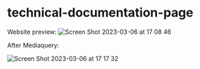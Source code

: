 # technical-documentation-page

Website preview:
![Screen Shot 2023-03-06 at 17 08 46](https://user-images.githubusercontent.com/39915155/223151232-1f80af1d-001f-494c-b1ca-7063820cb82e.png)

After Mediaquery:


![Screen Shot 2023-03-06 at 17 17 32](https://user-images.githubusercontent.com/39915155/223152065-a5276e58-0763-4084-ad1b-4a841e990a6a.png)
